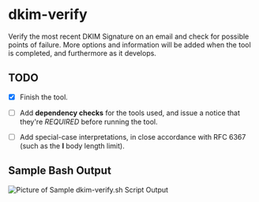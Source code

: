 # dkim-verify
Verify the most recent DKIM Signature on an email and check for possible points of failure. More options and information will be added when the tool is completed, and furthermore as it develops.

## TODO
+ [X] Finish the tool.
+ [ ] Add **dependency checks** for the tools used, and issue a notice that they're _REQUIRED_ before running the tool.
+ [ ] Add special-case interpretations, in close accordance with RFC 6367 (such as the **l** body length limit).


## Sample Bash Output
![Picture of Sample dkim-verify.sh Script Output](https://raw.githubusercontent.com/ZacharyPuhl/email-security-toolkit/master/docs/images/dkim_working.png)
